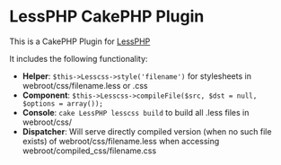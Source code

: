 LessPHP CakePHP Plugin
======================

This is a CakePHP Plugin for [LessPHP](http://leafo.net/lessphp)

It includes the following functionality:
* __Helper__: `$this->Lesscss->style('filename')` for stylesheets in webroot/css/filename.less or .css
* __Component__: `$this->Lesscss->compileFile($src, $dst = null, $options = array());`
* __Console__: `cake LessPHP lesscss build` to build all .less files in webroot/css/
* __Dispatcher__: Will serve directly compiled version (when no such file exists) of webroot/css/filename.less when accessing webroot/compiled_css/filename.css